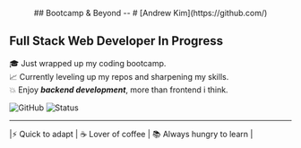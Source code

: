 <p align="center">## Bootcamp & Beyond -- # [Andrew Kim](https://github.com/)</p>

## Full Stack Web Developer In Progress

🎓 Just wrapped up my coding bootcamp.    
📈 Currently leveling up my repos and sharpening my skills.  
💥 Enjoy ***backend development***, more than frontend i think.

![GitHub](https://img.shields.io/badge/GitHub-AndrewKim-blue?logo=github)
![Status](https://img.shields.io/badge/Status-Learning-informational)


---

 |⚡ Quick to adapt | ☕ Lover of coffee | 📚 Always hungry to learn |


